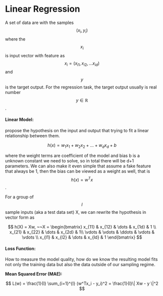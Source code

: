 # Linear Regression

A set of data are with the samples $$(x_i, y_i)$$ where the $$x_i$$ is input vector with feature as $$x_i = (x_{i1}, x_{i2}, ... x_{id})$$ and $$y$$ is the target output. For the regression task, the target output usually is real number $$y \in \mathbb R$$ .

#### **Linear Model:** 

propose the hypothesis on the input and output that trying to fit a linear relationship between them.

$$
h(x) = w_1x_1 + w_2 x_2 + ...+ w_dx_d + b
$$

where the weight terms are coefficient of the model and bias b is a unknown constant we need to solve, so in total there will be d+1 parameters. We can also make it even simple that assume a fake feature that always be 1, then the bias can be viewed as a weight as well, that is $$h(x) = w^Tx$$ .

For a group of $$l$$ sample inputs \(aka a test data set\) X, we can rewrite the hypothesis in vector form as 

$$
h(X) = Xw, ~~X = \begin{bmatrix}
    x_{11} & x_{12}   & \dots  & x_{1d} & 1 \\
    x_{21} & x_{22}  & \dots  & x_{2d}  & 1\\
    \vdots & \vdots & \ddots & \vdots   & \vdots \\
    x_{l1} & x_{l2} &   \dots  & x_{ld} & 1
\end{bmatrix}
$$

#### **Loss Function:** 

How to measure the model quality, how do we know the resulting model fits not only the training data but also the data outside of our sampling regime.

**Mean Squared Error \(MAE\):** 

$$
L(w) = \frac{1}{l} \sum_{i=1}^{l} (w^Tx_i - y_i)^2 = \frac{1}{l}\| Xw - y \|^2
$$



